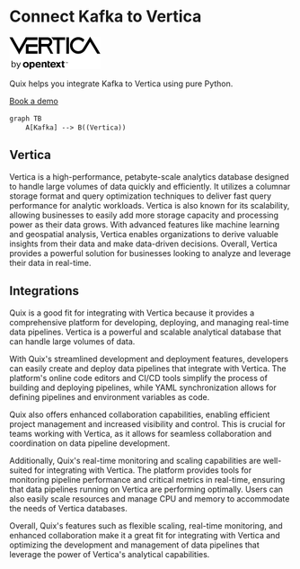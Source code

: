 # Connect Kafka to Vertica

![](./images/logo_1.jpg)

Quix helps you integrate Kafka to Vertica using pure Python.

<div>
<a class="md-button md-button--primary" href="https://share.hsforms.com/1iW0TmZzKQMChk0lxd_tGiw4yjw2?__hstc=175542013.2303933fbd746c0ac86d9ccbe9bc9100.1728383268831.1729603416735.1729620918855.31&__hssc=175542013.1.1729620918855&__hsfp=2132701734" target="_blank" style="margin-right:.5rem;">Book a demo</a>
<br/>
</div>

```mermaid
graph TB
    A[Kafka] --> B((Vertica))
```

## Vertica

Vertica is a high-performance, petabyte-scale analytics database designed to handle large volumes of data quickly and efficiently. It utilizes a columnar storage format and query optimization techniques to deliver fast query performance for analytic workloads. Vertica is also known for its scalability, allowing businesses to easily add more storage capacity and processing power as their data grows. With advanced features like machine learning and geospatial analysis, Vertica enables organizations to derive valuable insights from their data and make data-driven decisions. Overall, Vertica provides a powerful solution for businesses looking to analyze and leverage their data in real-time.

## Integrations

Quix is a good fit for integrating with Vertica because it provides a comprehensive platform for developing, deploying, and managing real-time data pipelines. Vertica is a powerful and scalable analytical database that can handle large volumes of data. 

With Quix's streamlined development and deployment features, developers can easily create and deploy data pipelines that integrate with Vertica. The platform's online code editors and CI/CD tools simplify the process of building and deploying pipelines, while YAML synchronization allows for defining pipelines and environment variables as code.

Quix also offers enhanced collaboration capabilities, enabling efficient project management and increased visibility and control. This is crucial for teams working with Vertica, as it allows for seamless collaboration and coordination on data pipeline development.

Additionally, Quix's real-time monitoring and scaling capabilities are well-suited for integrating with Vertica. The platform provides tools for monitoring pipeline performance and critical metrics in real-time, ensuring that data pipelines running on Vertica are performing optimally. Users can also easily scale resources and manage CPU and memory to accommodate the needs of Vertica databases.

Overall, Quix's features such as flexible scaling, real-time monitoring, and enhanced collaboration make it a great fit for integrating with Vertica and optimizing the development and management of data pipelines that leverage the power of Vertica's analytical capabilities.

